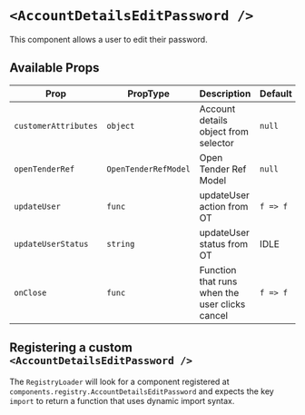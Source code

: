 # `<AccountDetailsEditPassword />`

This component allows a user to edit their password.

## Available Props

| Prop                 | PropType             | Description                                    | Default  |
| -------------------- | -------------------- | ---------------------------------------------- | -------- |
| `customerAttributes` | `object`             | Account details object from selector           | `null`   |
| `openTenderRef`      | `OpenTenderRefModel` | Open Tender Ref Model                          | `null`   |
| `updateUser`         | `func`               | updateUser action from OT                      | `f => f` |
| `updateUserStatus`   | `string`             | updateUser status from OT                      | IDLE     |
| `onClose`            | `func`               | Function that runs when the user clicks cancel | `f => f` |

## Registering a custom `<AccountDetailsEditPassword />`

The `RegistryLoader` will look for a component registered at `components.registry.AccountDetailsEditPassword` and expects the key `import` to return a function that uses dynamic import syntax.
